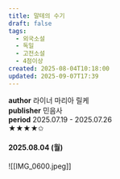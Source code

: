 ```yaml
---
title: 말테의 수기
draft: false
tags:
  - 외국소설
  - 독일
  - 고전소설
  - 4점이상
created: 2025-08-04T10:18:00
updated: 2025-09-07T17:39
---
```

**author** 라이너 마리아 릴케<br/>
**publisher** 민음사<br/>
**period** 2025.07.19 - 2025.07.26<br/>
★★★★✩

#### 2025.08.04 (월)
![[IMG_0600.jpeg]]